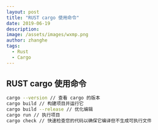 ```yaml
---
layout: post
title: "RUST cargo 使用命令"
date: 2019-06-19
description:
image: /assets/images/wxmp.png
author: zhanghe
tags:
  - Rust
  - Cargo
---
```


## RUST cargo 使用命令

```bash
cargo --version // 查看 cargo 的版本
cargo build // 构建项目并运行它
cargo build --release // 优化编辑
cargo run // 执行项目
cargo check // 快速检查您的代码以确保它编译但不生成可执行文件

```
